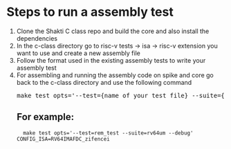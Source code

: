 # Steps to run a assembly test
1. Clone the Shakti C class repo and build the core and also install the dependencies 
2. In the c-class directory go to risc-v tests -> isa -> risc-v extension you want to use and create a new assembly file
3. Follow the format used in the existing assembly tests to write your assembly test
4. For assembling and running the assembly code on spike and core go back to the c-class directory and use the following command
   <pre>
   make test opts='--test={name of your test file} --suite={suite folder} --debug' CONFIG_ISA={ISA extension}
   </pre>
      ## For example:
         make test opts='--test=rem_test --suite=rv64um --debug' CONFIG_ISA=RV64IMAFDC_zifencei

